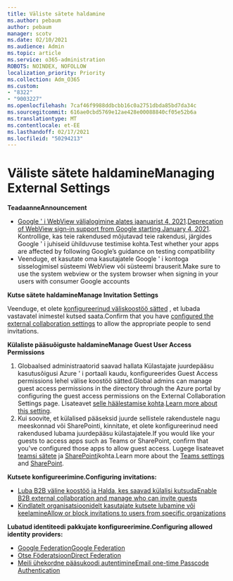 ```yaml
---
title: Väliste sätete haldamine
ms.author: pebaum
author: pebaum
manager: scotv
ms.date: 02/10/2021
ms.audience: Admin
ms.topic: article
ms.service: o365-administration
ROBOTS: NOINDEX, NOFOLLOW
localization_priority: Priority
ms.collection: Adm_O365
ms.custom:
- "8322"
- "9003227"
ms.openlocfilehash: 7caf46f9988ddbcbb16c0a2751dbda85bd7da34c
ms.sourcegitcommit: 616ae0cbd5769e12ae428e00088840cf05e52b6a
ms.translationtype: MT
ms.contentlocale: et-EE
ms.lasthandoff: 02/17/2021
ms.locfileid: "50294213"
---
```

# <a name="managing-external-settings"></a><span data-ttu-id="3a07f-102">Väliste sätete haldamine</span><span class="sxs-lookup"><span data-stu-id="3a07f-102">Managing External Settings</span></span>

<span data-ttu-id="3a07f-103">**Teadaanne**</span><span class="sxs-lookup"><span data-stu-id="3a07f-103">**Announcement**</span></span>

- <span data-ttu-id="3a07f-104">[Google ' i WebView väljalogimine alates jaanuarist 4, 2021](https://docs.microsoft.com/azure/active-directory/external-identities/google-federation?WT.mc_id=Portal-Microsoft_Azure_Support#deprecation-of-webview-sign-in-support).</span><span class="sxs-lookup"><span data-stu-id="3a07f-104">[Deprecation of WebView sign-in support from Google starting January 4, 2021](https://docs.microsoft.com/azure/active-directory/external-identities/google-federation?WT.mc_id=Portal-Microsoft_Azure_Support#deprecation-of-webview-sign-in-support).</span></span> <span data-ttu-id="3a07f-105">Kontrollige, kas teie rakendused mõjutavad teie rakendusi, järgides Google ' i juhiseid ühilduvuse testimise kohta.</span><span class="sxs-lookup"><span data-stu-id="3a07f-105">Test whether your apps are affected by following Google’s guidance on testing compatibility</span></span>
- <span data-ttu-id="3a07f-106">Veenduge, et kasutate oma kasutajatele Google ' i kontoga sisselogimisel süsteemi WebView või süsteemi brauserit.</span><span class="sxs-lookup"><span data-stu-id="3a07f-106">Make sure to use the system webview or the system browser when signing in your users with consumer Google accounts</span></span>

<span data-ttu-id="3a07f-107">**Kutse sätete haldamine**</span><span class="sxs-lookup"><span data-stu-id="3a07f-107">**Manage Invitation Settings**</span></span>

<span data-ttu-id="3a07f-108">Veenduge, et olete [konfigureerinud väliskoostöö sätted](https://docs.microsoft.com/azure/active-directory/external-identities/delegate-invitations?WT.mc_id=Portal-Microsoft_Azure_Support) , et lubada vastavatel inimestel kutsed saata.</span><span class="sxs-lookup"><span data-stu-id="3a07f-108">Confirm that you have [configured the external collaboration settings](https://docs.microsoft.com/azure/active-directory/external-identities/delegate-invitations?WT.mc_id=Portal-Microsoft_Azure_Support) to allow the appropriate people to send invitations.</span></span>

<span data-ttu-id="3a07f-109">**Külaliste pääsuõiguste haldamine**</span><span class="sxs-lookup"><span data-stu-id="3a07f-109">**Manage Guest User Access Permissions**</span></span>

1. <span data-ttu-id="3a07f-110">Globaalsed administraatorid saavad hallata Külastajate juurdepääsu kasutusõigusi Azure ' i portaali kaudu, konfigureerides Guest Access permissions lehel välise koostöö sätted.</span><span class="sxs-lookup"><span data-stu-id="3a07f-110">Global admins can manage guest access permissions in the directory through the Azure portal by configuring the guest access permissions on the External Collaboration Settings page.</span></span> <span data-ttu-id="3a07f-111">Lisateavet [selle häälestamise kohta](https://docs.microsoft.com/azure/active-directory/fundamentals/users-default-permissions?WT.mc_id=Portal-Microsoft_Azure_Support).</span><span class="sxs-lookup"><span data-stu-id="3a07f-111">[Learn more about this setting](https://docs.microsoft.com/azure/active-directory/fundamentals/users-default-permissions?WT.mc_id=Portal-Microsoft_Azure_Support).</span></span>
2. <span data-ttu-id="3a07f-112">Kui soovite, et külalised pääseksid juurde sellistele rakendustele nagu meeskonnad või SharePointi, kinnitate, et olete konfigureerinud need rakendused lubama juurdepääsu külastajatele.</span><span class="sxs-lookup"><span data-stu-id="3a07f-112">If you would like your guests to access apps such as Teams or SharePoint, confirm that you've configured those apps to allow guest access.</span></span> <span data-ttu-id="3a07f-113">Lugege lisateavet [teamsi sätete](https://docs.microsoft.com/microsoftteams/guest-access?WT.mc_id=Portal-Microsoft_Azure_Support) ja [SharePointi](https://docs.microsoft.com/sharepoint/external-sharing-overview?WT.mc_id=Portal-Microsoft_Azure_Support)kohta.</span><span class="sxs-lookup"><span data-stu-id="3a07f-113">Learn more about the [Teams settings](https://docs.microsoft.com/microsoftteams/guest-access?WT.mc_id=Portal-Microsoft_Azure_Support) and [SharePoint](https://docs.microsoft.com/sharepoint/external-sharing-overview?WT.mc_id=Portal-Microsoft_Azure_Support).</span></span>

<span data-ttu-id="3a07f-114">**Kutsete konfigureerimine.**</span><span class="sxs-lookup"><span data-stu-id="3a07f-114">**Configuring invitations:**</span></span>

- [<span data-ttu-id="3a07f-115">Luba B2B väline koostöö ja Halda, kes saavad külalisi kutsuda</span><span class="sxs-lookup"><span data-stu-id="3a07f-115">Enable B2B external collaboration and manage who can invite guests</span></span>](https://docs.microsoft.com/azure/active-directory/b2b/delegate-invitations?WT.mc_id=Portal-Microsoft_Azure_Support)
- [<span data-ttu-id="3a07f-116">Kindlatelt organisatsioonidelt kasutajate kutsete lubamine või keelamine</span><span class="sxs-lookup"><span data-stu-id="3a07f-116">Allow or block invitations to users from specific organizations</span></span>](https://docs.microsoft.com/azure/active-directory/b2b/allow-deny-list?WT.mc_id=Portal-Microsoft_Azure_Support)

<span data-ttu-id="3a07f-117">**Lubatud identiteedi pakkujate konfigureerimine.**</span><span class="sxs-lookup"><span data-stu-id="3a07f-117">**Configuring allowed identity providers:**</span></span>

- [<span data-ttu-id="3a07f-118">Google Federation</span><span class="sxs-lookup"><span data-stu-id="3a07f-118">Google Federation</span></span>](https://docs.microsoft.com/azure/active-directory/b2b/google-federation?WT.mc_id=Portal-Microsoft_Azure_Support)
- [<span data-ttu-id="3a07f-119">Otse Föderatsioon</span><span class="sxs-lookup"><span data-stu-id="3a07f-119">Direct Federation</span></span>](https://docs.microsoft.com/azure/active-directory/b2b/direct-federation?WT.mc_id=Portal-Microsoft_Azure_Support)
- [<span data-ttu-id="3a07f-120">Meili ühekordne pääsukoodi autentimine</span><span class="sxs-lookup"><span data-stu-id="3a07f-120">Email one-time Passcode Authentication</span></span>](https://docs.microsoft.com/azure/active-directory/b2b/one-time-passcode?WT.mc_id=Portal-Microsoft_Azure_Support)
